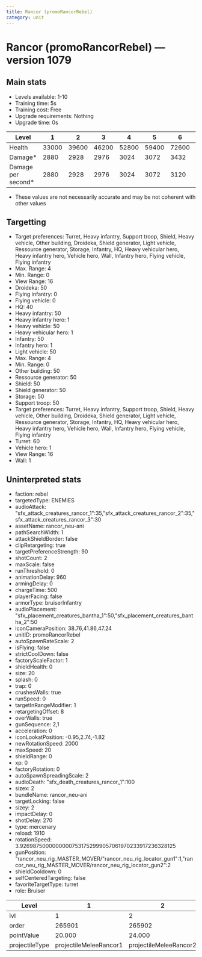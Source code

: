 ```yaml
---
title: Rancor (promoRancorRebel)
category: unit
---
```


# Rancor (promoRancorRebel) — version 1079

## Main stats

  * Levels available: 1-10
  * Training time: 5s
  * Training cost: Free
  * Upgrade requirements: Nothing
  * Upgrade time: 0s

|Level             |1    |2    |3    |4    |5    |6    |7    |8    |9     |10    |
|------------------|-----|-----|-----|-----|-----|-----|-----|-----|------|------|
|Health            |33000|39600|46200|52800|59400|72600|79860|95040|102960|123750|
|Damage*           |2880 |2928 |2976 |3024 |3072 |3432 |3590 |4032 |4147  |4500  |
|Damage per second*|2880 |2928 |2976 |3024 |3072 |3120 |3264 |3360 |3456  |3600  |

* These values are not necessarily accurate and may be not coherent with other values

## Targetting

  * Target preferences: Turret, Heavy infantry, Support troop, Shield, Heavy vehicle, Other building, Droideka, Shield generator, Light vehicle, Ressource generator, Storage, Infantry, HQ, Heavy vehicular hero, Heavy infantry hero, Vehicle hero, Wall, Infantry hero, Flying vehicle, Flying infantry
  * Max. Range: 4
  * Min. Range: 0
  * View Range: 16
  * Droideka: 50
  * Flying infantry: 0
  * Flying vehicle: 0
  * HQ: 40
  * Heavy infantry: 50
  * Heavy infantry hero: 1
  * Heavy vehicle: 50
  * Heavy vehicular hero: 1
  * Infantry: 50
  * Infantry hero: 1
  * Light vehicle: 50
  * Max. Range: 4
  * Min. Range: 0
  * Other building: 50
  * Ressource generator: 50
  * Shield: 50
  * Shield generator: 50
  * Storage: 50
  * Support troop: 50
  * Target preferences: Turret, Heavy infantry, Support troop, Shield, Heavy vehicle, Other building, Droideka, Shield generator, Light vehicle, Ressource generator, Storage, Infantry, HQ, Heavy vehicular hero, Heavy infantry hero, Vehicle hero, Wall, Infantry hero, Flying vehicle, Flying infantry
  * Turret: 60
  * Vehicle hero: 1
  * View Range: 16
  * Wall: 1

## Uninterpreted stats

  * faction: rebel
  * targetedType: ENEMIES
  * audioAttack: "sfx_attack_creatures_rancor_1":35,"sfx_attack_creatures_rancor_2":35,"sfx_attack_creatures_rancor_3":30
  * assetName: rancor_neu-ani
  * pathSearchWidth: 1
  * attackShieldBorder: false
  * clipRetargeting: true
  * targetPreferenceStrength: 90
  * shotCount: 2
  * maxScale: false
  * runThreshold: 0
  * animationDelay: 960
  * armingDelay: 0
  * chargeTime: 500
  * playerFacing: false
  * armorType: bruiserInfantry
  * audioPlacement: "sfx_placement_creatures_bantha_1":50,"sfx_placement_creatures_bantha_2":50
  * iconCameraPosition: 38.76,41.86,47.24
  * unitID: promoRancorRebel
  * autoSpawnRateScale: 2
  * isFlying: false
  * strictCoolDown: false
  * factoryScaleFactor: 1
  * shieldHealth: 0
  * size: 20
  * splash: 0
  * trap: 0
  * crushesWalls: true
  * runSpeed: 0
  * targetInRangeModifier: 1
  * retargetingOffset: 8
  * overWalls: true
  * gunSequence: 2,1
  * acceleration: 0
  * iconLookatPosition: -0.95,2.74,-1.82
  * newRotationSpeed: 2000
  * maxSpeed: 20
  * shieldRange: 0
  * xp: 0
  * factoryRotation: 0
  * autoSpawnSpreadingScale: 2
  * audioDeath: "sfx_death_creatures_rancor_1":100
  * sizex: 2
  * bundleName: rancor_neu-ani
  * targetLocking: false
  * sizey: 2
  * impactDelay: 0
  * shotDelay: 270
  * type: mercenary
  * reload: 1910
  * rotationSpeed: 3.92698750000000007531752999057061970233917236328125
  * gunPosition: "rancor_neu_rig_MASTER_MOVER/"rancor_neu_rig_locator_gun1":1,"rancor_neu_rig_MASTER_MOVER/rancor_neu_rig_locator_gun2":2
  * shieldCooldown: 0
  * selfCenteredTargeting: false
  * favoriteTargetType: turret
  * role: Bruiser

|Level         |1                     |2                     |3                     |4                     |5                     |6                     |7                     |8                     |9                     |10                     |
|--------------|----------------------|----------------------|----------------------|----------------------|----------------------|----------------------|----------------------|----------------------|----------------------|-----------------------|
|lvl           |1                     |2                     |3                     |4                     |5                     |6                     |7                     |8                     |9                     |10                     |
|order         |265901                |265902                |265903                |265904                |265905                |265906                |265907                |265908                |265909                |265910                 |
|pointValue    |20.000                |24.000                |28.000                |32.000                |36.000                |40.000                |44.000                |48.000                |52.000                |60.000                 |
|projectileType|projectileMeleeRancor1|projectileMeleeRancor2|projectileMeleeRancor3|projectileMeleeRancor4|projectileMeleeRancor5|projectileMeleeRancor6|projectileMeleeRancor7|projectileMeleeRancor8|projectileMeleeRancor9|projectileMeleeRancor10|

